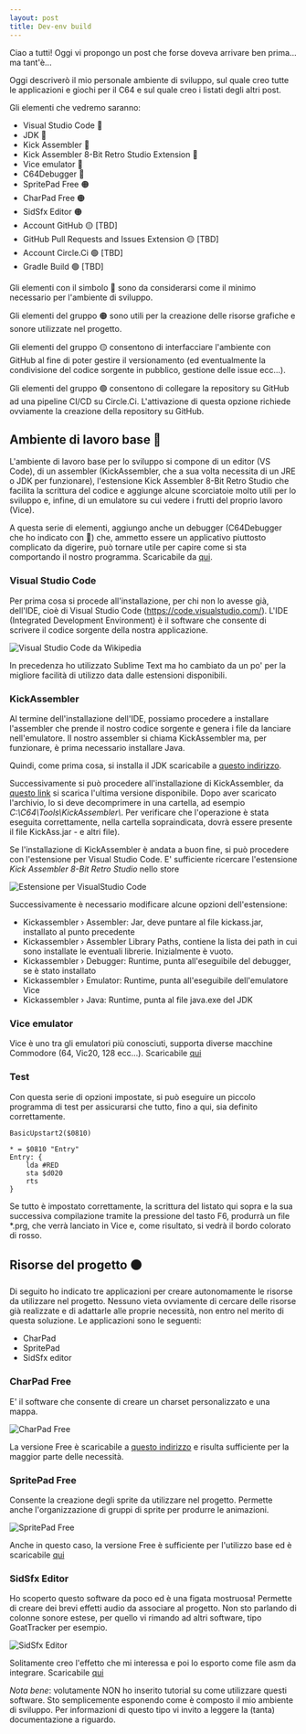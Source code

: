 ```yaml
---
layout: post
title: Dev-env build
---
```


Ciao a tutti! Oggi vi propongo un post che forse doveva arrivare ben prima...
ma tant'è...

Oggi descriverò il mio personale ambiente di sviluppo, sul quale creo tutte le
applicazioni e giochi per il C64 e sul quale creo i listati degli altri post.

Gli elementi che vedremo saranno:
* Visual Studio Code &#x1F534;
* JDK &#x1F534;
* Kick Assembler &#x1F534;
* Kick Assembler 8-Bit Retro Studio Extension &#x1F534;
* Vice emulator &#x1F534;
* C64Debugger &#x1F535;
* SpritePad Free &#x1F7E0;
* CharPad Free &#x1F7E0;
* SidSfx Editor &#x1F7E0;
* Account GitHub &#x1F7E1; [TBD]
* GitHub Pull Requests and Issues Extension &#x1F7E1; [TBD]
* Account Circle.Ci &#x1F7E2; [TBD]
* Gradle Build &#x1F7E2; [TBD]

Gli elementi con il simbolo &#x1F534; sono da considerarsi come il minimo
necessario per l'ambiente di sviluppo.

Gli elementi del gruppo &#x1F7E0; sono utili per la creazione delle risorse 
grafiche e sonore utilizzate nel progetto.

Gli elementi del gruppo &#x1F7E1; consentono di interfacciare l'ambiente con
GitHub al fine di poter gestire il versionamento (ed eventualmente la
condivisione del codice sorgente in pubblico, gestione delle issue ecc...).

Gli elementi del gruppo &#x1F7E2; consentono di collegare la repository su
GitHub ad una pipeline CI/CD su Circle.Ci. L'attivazione di questa opzione
richiede ovviamente la creazione della repository su GitHub.

## Ambiente di lavoro base &#x1F534;

L'ambiente di lavoro base per lo sviluppo si compone di un editor (VS Code), 
di un assembler (KickAssembler, che a sua volta necessita di un JRE o JDK per
funzionare), l'estensione Kick Assembler 8-Bit Retro Studio che facilita la
scrittura del codice e aggiunge alcune scorciatoie molto utili per lo sviluppo 
e, infine, di un emulatore su cui vedere i frutti del proprio lavoro (Vice).

A questa serie di elementi, aggiungo anche un debugger (C64Debugger che ho 
indicato con &#x1F535;) che, ammetto essere un applicativo piuttosto complicato
da digerire, può tornare utile per capire come si sta comportando il nostro
programma. Scaricabile da [qui](https://sourceforge.net/projects/c64-debugger/).

### Visual Studio Code
Per prima cosa si procede all'installazione, per chi non lo avesse già, 
dell'IDE, cioè di Visual Studio Code (https://code.visualstudio.com/). 
L'IDE (Integrated Development Environment) è il software che consente di 
scrivere il codice sorgente della nostra applicazione.

![Visual Studio Code da Wikipedia](https://upload.wikimedia.org/wikipedia/commons/thumb/e/e9/VS_Code_%28Insiders%29.png/640px-VS_Code_%28Insiders%29.png)

In precedenza ho utilizzato Sublime Text ma ho cambiato da un po' per la 
migliore facilità di utilizzo data dalle estensioni disponibili.

### KickAssembler
Al termine dell'installazione dell'IDE, possiamo procedere a installare 
l'assembler che prende il nostro codice sorgente e genera i file da lanciare
nell'emulatore. Il nostro assembler si chiama KickAssembler ma, per funzionare,
è prima necessario installare Java. 

Quindi, come prima cosa, si installa il JDK scaricabile a [questo indirizzo](https://www.oracle.com/java/technologies/downloads/).

Successivamente si può procedere all'installazione di KickAssembler,
da [questo link](http://theweb.dk/KickAssembler/KickAssembler.zip)
si scarica l'ultima versione disponibile.
Dopo aver scaricato l'archivio, lo si deve decomprimere in una cartella, ad 
esempio *C:\\C64\\Tools\\KickAssembler\\*.
Per verificare che l'operazione è stata eseguita correttamente, nella cartella
sopraindicata, dovrà essere presente il file KickAss.jar - e altri file).

Se l'installazione di KickAssembler è andata a buon fine, si può procedere con
l'estensione per Visual Studio Code. 
E' sufficiente ricercare l'estensione *Kick Assembler 8-Bit Retro Studio* nello store

![Estensione per VisualStudio Code](/resources/kick-assembler-extension.png)

Successivamente è necessario modificare alcune opzioni dell'estensione:
* Kickassembler › Assembler: Jar, deve puntare al file kickass.jar, installato
al punto precedente
* Kickassembler › Assembler Library Paths, contiene la lista dei path in cui
sono installate le eventuali librerie. Inizialmente è vuoto.
* Kickassembler › Debugger: Runtime, punta all'eseguibile del debugger, se
è stato installato
* Kickassembler › Emulator: Runtime, punta all'eseguibile dell'emulatore Vice
* Kickassembler › Java: Runtime, punta al file java.exe del JDK

### Vice emulator

Vice è uno tra gli emulatori più conosciuti, supporta diverse macchine Commodore
(64, Vic20, 128 ecc...). Scaricabile [qui](https://vice-emu.sourceforge.io/)

### Test

Con questa serie di opzioni impostate, si può eseguire un piccolo programma di 
test per assicurarsi che tutto, fino a qui, sia definito correttamente.

```
BasicUpstart2($0810)

* = $0810 "Entry"
Entry: {
    lda #RED
    sta $d020
    rts
}
```

Se tutto è impostato correttamente, la scrittura del listato qui sopra e la 
sua successiva compilazione tramite la pressione del tasto F6, produrrà un file
*.prg, che verrà lanciato in Vice e, come risultato, si vedrà il bordo
colorato di rosso.

## Risorse del progetto &#x1F7E0;

Di seguito ho indicato tre applicazioni per creare autonomamente le risorse da
utilizzare nel progetto.
Nessuno vieta ovviamente di cercare delle risorse già realizzate e di adattarle
alle proprie necessità, non entro nel merito di questa soluzione.
Le applicazioni sono le seguenti:
* CharPad
* SpritePad
* SidSfx editor

### CharPad Free

E' il software che consente di creare un charset personalizzato e una mappa.

![CharPad Free](/resources/charpad-main-screen.png)

La versione Free è scaricabile a
[questo indirizzo](https://subchristsoftware.itch.io/charpad-free-edition)
e risulta sufficiente per la maggior parte delle necessità.

### SpritePad Free

Consente la creazione degli sprite da utilizzare nel progetto. Permette anche 
l'organizzazione di gruppi di sprite per produrre le animazioni.

![SpritePad Free](/resources/spritepad-main-screen.png)

Anche in questo caso, la versione Free è sufficiente per l'utilizzo base ed è
scaricabile [qui](http://csdb.dk/release/download.php?id=163858)

### SidSfx Editor

Ho scoperto questo software da poco ed è una figata mostruosa! Permette di creare
dei brevi effetti audio da associare al progetto. Non sto parlando di colonne 
sonore estese, per quello vi rimando ad altri software, tipo GoatTracker per 
esempio.

![SidSfx Editor](/resources/sidsfx-main-screen.png)

Solitamente creo l'effetto che mi interessa e poi lo esporto come file asm da
integrare.
Scaricabile [qui](https://agpx.itch.io/sid-sfx-editor)

*Nota bene*: volutamente NON ho inserito tutorial su come utilizzare questi 
software. Sto semplicemente esponendo come è composto il mio ambiente di
sviluppo. Per informazioni di questo tipo vi invito a leggere la (tanta)
documentazione a riguardo.
